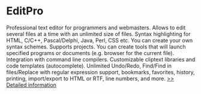 # EditPro
Professional text editor for programmers and webmasters. Allows to edit several files at a time with an unlimited size of files. Syntax highlighting for HTML, C/C++, Pascal/Delphi, Java, Perl, CSS etc. You can create your own syntax schemes. Supports projects. You can create tools that will launch specified programs or documents (e.g. browser for the current file). Integration with command line compilers. Customizable cliptext libraries and code templates (autocomplete). Unlimited Undo/Redo, Find/Find in files/Replace with regular expression support, bookmarks, favorites, history, printing, import/export to HTML or RTF, line numbers, and more.
[>> Detailed information](https://secure.shareit.com/shareit/product.html?productid=137836&affiliateid=200057808)